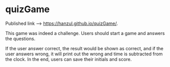 # quizGame

Published link --> https://hanzul.github.io/quizGame/.

This game was indeed a challenge. Users should start a game and answers the questions. 

If the user answer correct, the result would be shown as correct, and if the user answers wrong, it will print out the wrong and time is subtracted from the clock. In the end, users can save their initials and score. 


